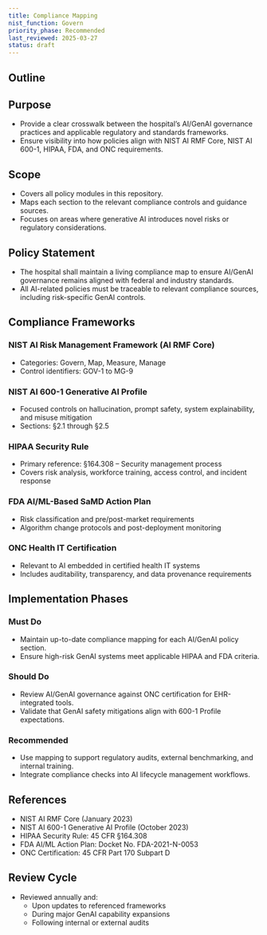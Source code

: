 ```yaml
---
title: Compliance Mapping
nist_function: Govern
priority_phase: Recommended
last_reviewed: 2025-03-27
status: draft
---
```


## Outline

## Purpose
- Provide a clear crosswalk between the hospital’s AI/GenAI governance practices and applicable regulatory and standards frameworks.
- Ensure visibility into how policies align with NIST AI RMF Core, NIST AI 600-1, HIPAA, FDA, and ONC requirements.

## Scope
- Covers all policy modules in this repository.
- Maps each section to the relevant compliance controls and guidance sources.
- Focuses on areas where generative AI introduces novel risks or regulatory considerations.

## Policy Statement
- The hospital shall maintain a living compliance map to ensure AI/GenAI governance remains aligned with federal and industry standards.
- All AI-related policies must be traceable to relevant compliance sources, including risk-specific GenAI controls.

## Compliance Frameworks

### NIST AI Risk Management Framework (AI RMF Core)
- Categories: Govern, Map, Measure, Manage
- Control identifiers: GOV-1 to MG-9

### NIST AI 600-1 Generative AI Profile
- Focused controls on hallucination, prompt safety, system explainability, and misuse mitigation
- Sections: §2.1 through §2.5

### HIPAA Security Rule
- Primary reference: §164.308 – Security management process
- Covers risk analysis, workforce training, access control, and incident response

### FDA AI/ML-Based SaMD Action Plan
- Risk classification and pre/post-market requirements
- Algorithm change protocols and post-deployment monitoring

### ONC Health IT Certification
- Relevant to AI embedded in certified health IT systems
- Includes auditability, transparency, and data provenance requirements

## Implementation Phases

### Must Do
- Maintain up-to-date compliance mapping for each AI/GenAI policy section.
- Ensure high-risk GenAI systems meet applicable HIPAA and FDA criteria.

### Should Do
- Review AI/GenAI governance against ONC certification for EHR-integrated tools.
- Validate that GenAI safety mitigations align with 600-1 Profile expectations.

### Recommended
- Use mapping to support regulatory audits, external benchmarking, and internal training.
- Integrate compliance checks into AI lifecycle management workflows.

## References
- NIST AI RMF Core (January 2023)
- NIST AI 600-1 Generative AI Profile (October 2023)
- HIPAA Security Rule: 45 CFR §164.308
- FDA AI/ML Action Plan: Docket No. FDA-2021-N-0053
- ONC Certification: 45 CFR Part 170 Subpart D

## Review Cycle
- Reviewed annually and:
  - Upon updates to referenced frameworks
  - During major GenAI capability expansions
  - Following internal or external audits
